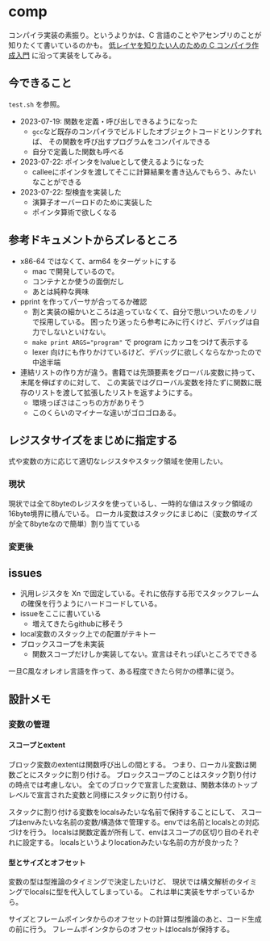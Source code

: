 # comp

コンパイラ実装の素振り。というよりかは、C 言語のことやアセンブリのことが知りたくて書いているのかも。
[低レイヤを知りたい人のための C コンパイラ作成入門](https://www.sigbus.info/compilerbook)
に沿って実装をしてみる。

## 今できること

`test.sh` を参照。

- 2023-07-19: 関数を定義・呼び出しできるようになった
  - `gcc`など既存のコンパイラでビルドしたオブジェクトコードとリンクすれば、
    その関数を呼び出すプログラムをコンパイルできる
  - 自分で定義した関数も呼べる
- 2023-07-22: ポインタをlvalueとして使えるようになった
  - calleeにポインタを渡してそこに計算結果を書き込んでもらう、みたいなことができる
- 2023-07-22: 型検査を実装した
  - 演算子オーバーロドのために実装した
  - ポインタ算術で欲しくなる

## 参考ドキュメントからズレるところ

- x86-64 ではなくて、arm64 をターゲットにする
  - mac で開発しているので。
  - コンテナとか使うの面倒だし
  - あとは純粋な興味
- pprint を作ってパーサが合ってるか確認
  - 割と実装の細かいところは追っていなくて、自分で思いついたのをノリで採用している。
    困ったり迷ったら参考にみに行くけど、デバッグは自力でしないといけない。
  - `make print ARGS="program"` で program にカッコをつけて表示する
  - lexer 向けにも作りかけているけど、デバッグに欲しくならなかったので中途半端
- 連結リストの作り方が違う。書籍では先頭要素をグローバル変数に持って、末尾を伸ばすのに対して、
  この実装ではグローバル変数を持たずに関数に既存のリストを渡して拡張したリストを返すようにする。
  - 環境っぽさはこっちの方がありそう
  - このくらいのマイナーな違いがゴロゴロある。

## レジスタサイズをまじめに指定する

式や変数の方に応じて適切なレジスタやスタック領域を使用したい。

### 現状

現状では全て8byteのレジスタを使っているし、一時的な値はスタック領域の16byte境界に積んでいる。
ローカル変数はスタックにまじめに（変数のサイズが全て8byteなので簡単）割り当てている

### 変更後

## issues

- 汎用レジスタを Xn で固定している。それに依存する形でスタックフレームの確保を行うようにハードコードしている。
- issueをここに書いている
  - 増えてきたらgithubに移そう
- local変数のスタック上での配置がテキトー
- ブロックスコープを未実装
  - 関数スコープだけしか実装してない。宣言はそれっぽいところでできる

一旦C風なオレオレ言語を作って、ある程度できたら何かの標準に従う。

## 設計メモ

### 変数の管理

#### スコープとextent

ブロック変数のextentは関数呼び出しの間とする。
つまり、ローカル変数は関数ごとにスタックに割り付ける。
ブロックスコープのことはスタック割り付けの時点では考慮しない。
全てのブロックで宣言した変数は、関数本体のトップレベルで宣言された変数と同様にスタックに割り付ける。

スタックに割り付ける変数をlocalsみたいな名前で保持することにして、
スコープはenvみたいな名前の変数/構造体で管理する。envでは名前とlocalsとの対応づけを行う。
localsは関数定義が所有して、envはスコープの区切り目のそれぞれに設定する。
localsというよりlocationみたいな名前の方が良かった？

#### 型とサイズとオフセット

変数の型は型推論のタイミングで決定したいけど、
現状では構文解析のタイミングでlocalsに型を代入してしまっている。
これは単に実装をサボっているから。

サイズとフレームポインタからのオフセットの計算は型推論のあと、コード生成の前に行う。
フレームポインタからのオフセットはlocalsが保持する。
